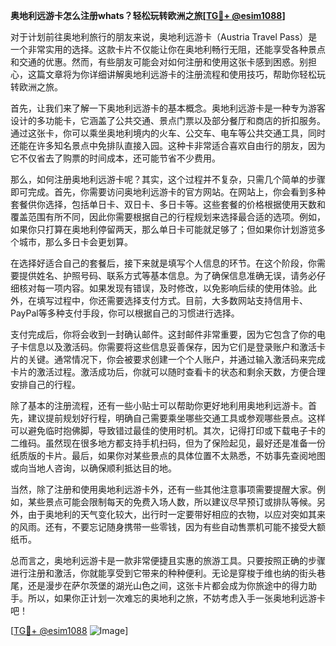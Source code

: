 **奥地利远游卡怎么注册whats？轻松玩转欧洲之旅[[TG💪+ @esim1088](https://t.me/s/esim1088)]**

对于计划前往奥地利旅行的朋友来说，奥地利远游卡（Austria Travel Pass）是一个非常实用的选择。这款卡片不仅能让你在奥地利畅行无阻，还能享受各种景点和交通的优惠。然而，有些朋友可能会对如何注册和使用这张卡感到困惑。别担心，这篇文章将为你详细讲解奥地利远游卡的注册流程和使用技巧，帮助你轻松玩转欧洲之旅。

首先，让我们来了解一下奥地利远游卡的基本概念。奥地利远游卡是一种专为游客设计的多功能卡，它涵盖了公共交通、景点门票以及部分餐厅和商店的折扣服务。通过这张卡，你可以乘坐奥地利境内的火车、公交车、电车等公共交通工具，同时还能在许多知名景点中免排队直接入园。这种卡非常适合喜欢自由行的朋友，因为它不仅省去了购票的时间成本，还可能节省不少费用。

那么，如何注册奥地利远游卡呢？其实，这个过程并不复杂，只需几个简单的步骤即可完成。首先，你需要访问奥地利远游卡的官方网站。在网站上，你会看到多种套餐供你选择，包括单日卡、双日卡、多日卡等。这些套餐的价格根据使用天数和覆盖范围有所不同，因此你需要根据自己的行程规划来选择最合适的选项。例如，如果你只打算在奥地利停留两天，那么单日卡可能就足够了；但如果你计划游览多个城市，那么多日卡会更划算。

在选择好适合自己的套餐后，接下来就是填写个人信息的环节。在这个阶段，你需要提供姓名、护照号码、联系方式等基本信息。为了确保信息准确无误，请务必仔细核对每一项内容。如果发现有错误，及时修改，以免影响后续的使用体验。此外，在填写过程中，你还需要选择支付方式。目前，大多数网站支持信用卡、PayPal等多种支付手段，你可以根据自己的习惯进行选择。

支付完成后，你将会收到一封确认邮件。这封邮件非常重要，因为它包含了你的电子卡信息以及激活码。你需要将这些信息妥善保存，因为它们是登录账户和激活卡片的关键。通常情况下，你会被要求创建一个个人账户，并通过输入激活码来完成卡片的激活过程。激活成功后，你就可以随时查看卡的状态和剩余天数，方便合理安排自己的行程。

除了基本的注册流程，还有一些小贴士可以帮助你更好地利用奥地利远游卡。首先，建议提前规划好行程，明确自己需要乘坐哪些交通工具或参观哪些景点。这样可以避免临时抱佛脚，导致错过最佳的使用时机。其次，记得打印或下载电子卡的二维码。虽然现在很多地方都支持手机扫码，但为了保险起见，最好还是准备一份纸质版的卡片。最后，如果你对某些景点的具体位置不太熟悉，不妨事先查阅地图或向当地人咨询，以确保顺利抵达目的地。

当然，除了注册和使用奥地利远游卡外，还有一些其他注意事项需要提醒大家。例如，某些景点可能会限制每天的免费入场人数，所以建议尽早预订或排队等候。另外，由于奥地利的天气变化较大，出行时一定要带好相应的衣物，以应对突如其来的风雨。还有，不要忘记随身携带一些零钱，因为有些自动售票机可能不接受大额纸币。

总而言之，奥地利远游卡是一款非常便捷且实惠的旅游工具。只要按照正确的步骤进行注册和激活，你就能享受到它带来的种种便利。无论是穿梭于维也纳的街头巷尾，还是漫步在萨尔茨堡的湖光山色之间，这张卡片都会成为你旅途中的得力助手。所以，如果你正计划一次难忘的奥地利之旅，不妨考虑入手一张奥地利远游卡吧！

[[TG💪+ @esim1088](https://t.me/s/esim1088) ![Image](https://i.postimg.cc/4NQfJmqS/Snipaste-2025-05-13-00-14-12.png)]